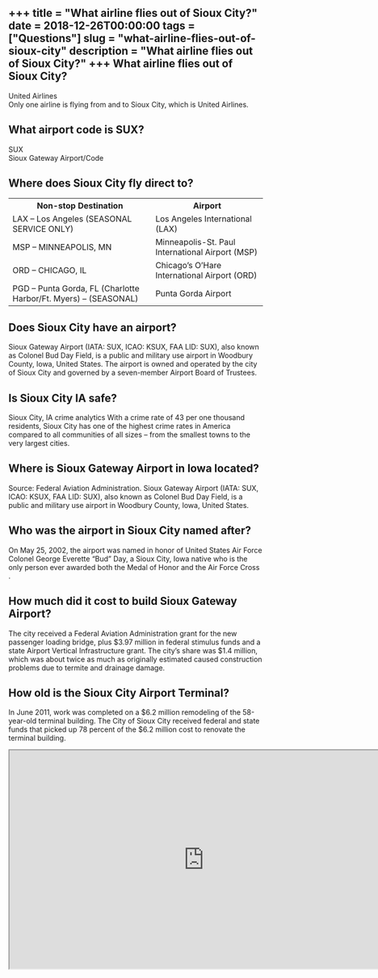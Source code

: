 +++
title = "What airline flies out of Sioux City?"
date = 2018-12-26T00:00:00
tags = ["Questions"]
slug = "what-airline-flies-out-of-sioux-city"
description = "What airline flies out of Sioux City?"
+++
What airline flies out of Sioux City?
-------------------------------------

United Airlines  
Only one airline is flying from and to Sioux City, which is United Airlines.

What airport code is SUX?
-------------------------

SUX  
Sioux Gateway Airport/Code

Where does Sioux City fly direct to?
------------------------------------

<table><tr><th>Non-stop Destination</th><th>Airport</th></tr><tr><td>LAX – Los Angeles (SEASONAL SERVICE ONLY)</td><td>Los Angeles International (LAX)</td></tr><tr><td>MSP – MINNEAPOLIS, MN</td><td>Minneapolis-St. Paul International Airport (MSP)</td></tr><tr><td>ORD – CHICAGO, IL</td><td>Chicago’s O’Hare International Airport (ORD)</td></tr><tr><td>PGD – Punta Gorda, FL (Charlotte Harbor/Ft. Myers) – (SEASONAL)</td><td>Punta Gorda Airport</td></tr></table>

Does Sioux City have an airport?
--------------------------------

Sioux Gateway Airport (IATA: SUX, ICAO: KSUX, FAA LID: SUX), also known as Colonel Bud Day Field, is a public and military use airport in Woodbury County, Iowa, United States. The airport is owned and operated by the city of Sioux City and governed by a seven-member Airport Board of Trustees.

Is Sioux City IA safe?
----------------------

Sioux City, IA crime analytics With a crime rate of 43 per one thousand residents, Sioux City has one of the highest crime rates in America compared to all communities of all sizes – from the smallest towns to the very largest cities.

Where is Sioux Gateway Airport in Iowa located?
-----------------------------------------------

Source: Federal Aviation Administration. Sioux Gateway Airport (IATA: SUX, ICAO: KSUX, FAA LID: SUX), also known as Colonel Bud Day Field, is a public and military use airport in Woodbury County, Iowa, United States.

Who was the airport in Sioux City named after?
----------------------------------------------

On May 25, 2002, the airport was named in honor of United States Air Force Colonel George Everette “Bud” Day, a Sioux City, Iowa native who is the only person ever awarded both the Medal of Honor and the Air Force Cross .

How much did it cost to build Sioux Gateway Airport?
----------------------------------------------------

The city received a Federal Aviation Administration grant for the new passenger loading bridge, plus $3.97 million in federal stimulus funds and a state Airport Vertical Infrastructure grant. The city’s share was $1.4 million, which was about twice as much as originally estimated caused construction problems due to termite and drainage damage.

How old is the Sioux City Airport Terminal?
-------------------------------------------

In June 2011, work was completed on a $6.2 million remodeling of the 58-year-old terminal building. The City of Sioux City received federal and state funds that picked up 78 percent of the $6.2 million cost to renovate the terminal building.

<iframe allow="accelerometer; autoplay; clipboard-write; encrypted-media; gyroscope; picture-in-picture" allowfullscreen="" class="__youtube_prefs__  epyt-is-override  no-lazyload" data-no-lazy="1" data-origheight="433" data-origwidth="770" data-skipgform_ajax_framebjll="" height="433" id="_ytid_32174" loading="lazy" src="https://www.youtube.com/embed/UKBaGKBXHPs?enablejsapi=1&autoplay=0&cc_load_policy=0&cc_lang_pref=&iv_load_policy=1&loop=0&modestbranding=0&rel=1&fs=1&playsinline=0&autohide=2&theme=dark&color=red&controls=1&" title="YouTube player" width="770"></iframe>